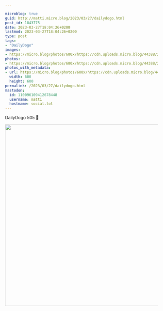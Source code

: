 ```yaml
---

microblog: true
guid: http://matti.micro.blog/2023/03/27/dailydogo.html
post_id: 1843775
date: 2023-03-27T18:04:26+0200
lastmod: 2023-03-27T18:04:26+0200
type: post
tags:
- "DailyDogo"
images:
- https://micro.blog/photos/600x/https://cdn.uploads.micro.blog/44388/2023/19dfbff3f5.jpg
photos:
- https://micro.blog/photos/600x/https://cdn.uploads.micro.blog/44388/2023/19dfbff3f5.jpg
photos_with_metadata:
- url: https://micro.blog/photos/600x/https://cdn.uploads.micro.blog/44388/2023/19dfbff3f5.jpg
  width: 600
  height: 600
permalink: /2023/03/27/dailydogo.html
mastodon:
  id: 110096109412678448
  username: matti
  hostname: social.lol
---
```

DailyDogo 505 🐶

<img src="/media/uploads/2023/19dfbff3f5.jpg" width="600" height="600" alt="" />
